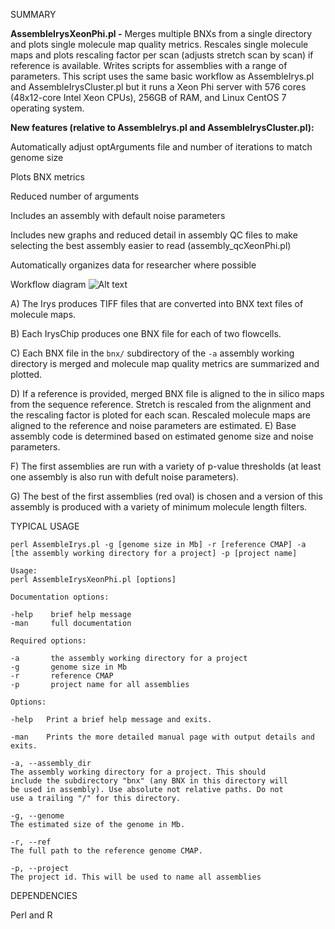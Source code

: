 SUMMARY

**AssembleIrysXeonPhi.pl -**  Merges multiple BNXs from a single directory and plots single molecule map quality metrics. Rescales single molecule maps and plots rescaling factor per scan (adjusts stretch scan by scan) if reference is available. Writes scripts for assemblies with a range of parameters. This script uses the same basic workflow as AssembleIrys.pl and AssembleIrysCluster.pl but it runs a Xeon Phi server with 576 cores (48x12-core Intel Xeon CPUs), 256GB of RAM, and Linux CentOS 7 operating system.

**New features (relative to AssembleIrys.pl and AssembleIrysCluster.pl):**

Automatically adjust optArguments file and number of iterations to match genome size

Plots BNX metrics

Reduced number of arguments 

Includes an assembly with default noise parameters

Includes new graphs and reduced detail in assembly QC files to make selecting the best assembly easier to read (assembly_qcXeonPhi.pl)

Automatically organizes data for researcher where possible


Workflow diagram
![Alt text](https://raw.githubusercontent.com/i5K-KINBRE-script-share/Irys-scaffolding/master/KSU_bioinfo_lab/assemble_XeonPhi/XeonPhibionano_assembly_workflow.png)

A) The Irys produces TIFF files that are converted into BNX text files of molecule maps.

B) Each IrysChip produces one BNX file for each of two flowcells.

C) Each BNX file in the `bnx/` subdirectory of the `-a` assembly working directory is merged and molecule map quality metrics are summarized and plotted.

D) If a reference is provided, merged BNX file is aligned to the in silico maps from the sequence reference. Stretch is rescaled from the alignment and the rescaling factor is ploted for each scan. Rescaled molecule maps are aligned to the reference and noise parameters are estimated. 
E) Base assembly code is determined based on estimated genome size and noise parameters.

F) The first assemblies are run with a variety of p-value thresholds (at least one assembly is also run with defult noise parameters).

G) The best of the first assemblies (red oval) is chosen and a version of this assembly is produced with a variety of minimum molecule length filters.


TYPICAL USAGE

```
perl AssembleIrys.pl -g [genome size in Mb] -r [reference CMAP] -a [the assembly working directory for a project] -p [project name]
```

```
Usage:
perl AssembleIrysXeonPhi.pl [options]

Documentation options:

-help    brief help message
-man     full documentation

Required options:

-a       the assembly working directory for a project
-g       genome size in Mb
-r       reference CMAP
-p       project name for all assemblies

Options:

-help   Print a brief help message and exits.

-man    Prints the more detailed manual page with output details and
exits.

-a, --assembly_dir
The assembly working directory for a project. This should
include the subdirectory "bnx" (any BNX in this directory will
be used in assembly). Use absolute not relative paths. Do not
use a trailing "/" for this directory.

-g, --genome
The estimated size of the genome in Mb.

-r, --ref
The full path to the reference genome CMAP.

-p, --project
The project id. This will be used to name all assemblies

```

DEPENDENCIES

Perl and R

